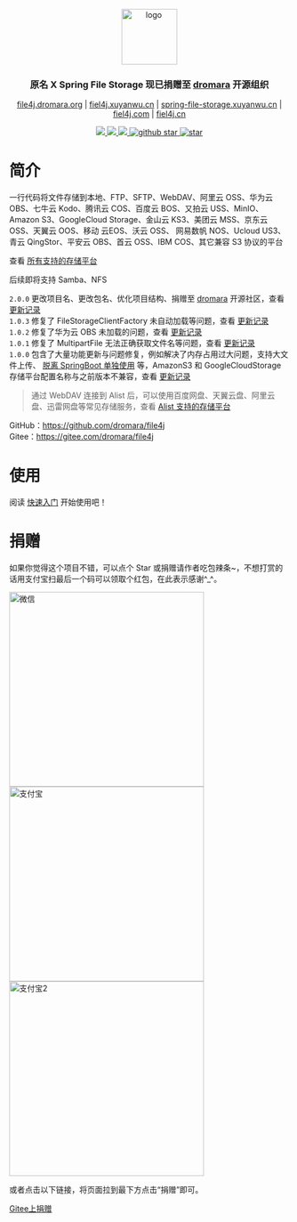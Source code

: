 <p align="center">
    <img src="https://file4j.xuyanwu.cn/assets/logo.png" height="100px"  alt="logo"/>
</p>


<h3 align="center">原名 X Spring File Storage 现已捐赠至 <a target="_blank" href="https://dromara.org">dromara</a> 开源组织</h3>

<p align="center">
    <a target="_blank" href="https://file4j.dromara.org">file4j.dromara.org</a> |
	<a target="_blank" href="https://fiel4j.xuyanwu.cn">fiel4j.xuyanwu.cn</a> |
	<a target="_blank" href="https://spring-file-storage.xuyanwu.cn">spring-file-storage.xuyanwu.cn</a> |
	<a target="_blank" href="https://fiel4j.com">fiel4j.com</a> |
	<a target="_blank" href="https://fiel4j.cn">fiel4j.cn</a>
</p>

<p align="center">
	<a target="_blank" href="https://search.maven.org/artifact/cn.xuyanwu/spring-file-storage">
		<img src="https://img.shields.io/maven-central/v/cn.xuyanwu/spring-file-storage.svg?label=Maven%20Central" />
	</a>
	<a target="_blank" href="https://www.apache.org/licenses/LICENSE-2.0">
		<img src="https://img.shields.io/badge/license-Apache%202-green.svg" />
	</a>
	<a target="_blank" href="https://www.oracle.com/technetwork/java/javase/downloads/index.html">
		<img src="https://img.shields.io/badge/JDK-8+-blue.svg" />
	</a>
	<a target="_blank" href='https://github.com/dromara/file4j'>
		<img src="https://img.shields.io/github/stars/dromara/file4j.svg?style=social" alt="github star"/>
	</a>
    <a href='https://gitee.com/dromara/file4j'>
        <img src='https://gitee.com/dromara/file4j/badge/star.svg?theme=dark' alt='star' />
    </a>
    <br />
    <a href='https://jq.qq.com/?_wv=1027&k=eGfeNqka'>
        <img src='https://img.shields.io/badge/QQ%E7%BE%A4-515706495-orange' alt='' />
    </a>
</p>

# 简介

一行代码将文件存储到本地、FTP、SFTP、WebDAV、阿里云 OSS、华为云 OBS、七牛云 Kodo、腾讯云 COS、百度云 BOS、又拍云 USS、MinIO、
Amazon S3、GoogleCloud Storage、金山云 KS3、美团云 MSS、京东云 OSS、天翼云 OOS、移动 云EOS、沃云 OSS、
网易数帆 NOS、Ucloud US3、青云 QingStor、平安云 OBS、首云 OSS、IBM COS、其它兼容 S3 协议的平台

查看 [所有支持的存储平台](存储平台)

后续即将支持 Samba、NFS

`2.0.0` 更改项目名、更改包名、优化项目结构、捐赠至 [dromara](https://dromara.org) 开源社区，查看 [更新记录](更新记录?id=200)
<br />
`1.0.3` 修复了 FileStorageClientFactory 未自动加载等问题，查看 [更新记录](更新记录?id=103)
<br />
`1.0.2` 修复了华为云 OBS 未加载的问题，查看 [更新记录](更新记录?id=102)
<br />
`1.0.1` 修复了 MultipartFile 无法正确获取文件名等问题，查看 [更新记录](更新记录?id=101)
<br />
`1.0.0` 包含了大量功能更新与问题修复，例如解决了内存占用过大问题，支持大文件上传、 [脱离 SpringBoot 单独使用](脱离SpringBoot单独使用) 等，AmazonS3 和 GoogleCloudStorage 存储平台配置名称与之前版本不兼容，查看 [更新记录](更新记录?id=100)

> 通过 WebDAV 连接到 Alist 后，可以使用百度网盘、天翼云盘、阿里云盘、迅雷网盘等常见存储服务，查看 [Alist 支持的存储平台](https://alist-doc.nn.ci/docs/webdav)

GitHub：https://github.com/dromara/file4j
<br />
Gitee：https://gitee.com/dromara/file4j

# 使用
阅读 [快速入门](快速入门) 开始使用吧！

# 捐赠
如果你觉得这个项目不错，可以点个 Star 或捐赠请作者吃包辣条~，不想打赏的话用支付宝扫最后一个码可以领取个红包，在此表示感谢^_^。


<img src="https://file4j.xuyanwu.cn/assets/wx.png" style="height: 350px;margin-right: 20px" alt="微信">
<img src="https://file4j.xuyanwu.cn/assets/zfb.jpg" style="height: 350px;margin-right: 20px" alt="支付宝">
<img src="https://file4j.xuyanwu.cn/assets/zfb2.jpg" style="height: 350px" alt="支付宝2">

或者点击以下链接，将页面拉到最下方点击“捐赠”即可。

[Gitee上捐赠](https://gitee.com/dromara/file4j)

